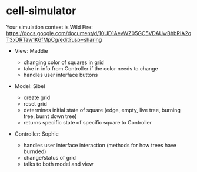 # cell-simulator

Your simulation context is Wild Fire:
https://docs.google.com/document/d/10UD1AevWZ05GC5VDAUwBhbRIA2qT3xDRTaw1K6fMpCg/edit?usp=sharing


- View: Maddie
  - changing color of squares in grid
  - take in info from Controller if the color needs to change
  - handles user interface buttons

- Model: Sibel
  - create grid
  - reset grid
  - determines initial state of square (edge, empty, live tree, burning tree, burnt down tree)
  - returns specific state of specific square to Controller
  
- Controller: Sophie
  - handles user interface interaction (methods for how trees have burnded)
  - change/status of grid
  - talks to both model and view

